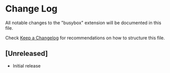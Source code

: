 # Change Log

All notable changes to the "busybox" extension will be documented in this file.

Check [Keep a Changelog](http://keepachangelog.com/) for recommendations on how to structure this file.

## [Unreleased]

- Initial release